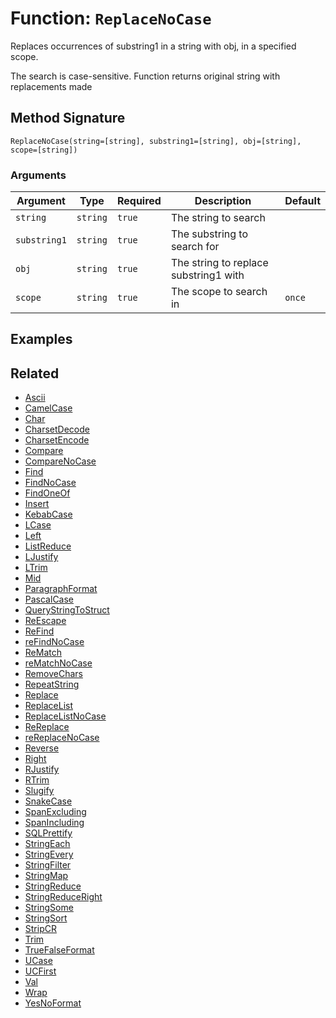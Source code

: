 [comment]: # (Note: This documentation is generated dynamically in the build process.  To modify the contents, change the javadoc on the _invoke method of the BIF class)

# Function: `ReplaceNoCase`

Replaces occurrences of substring1 in a string with obj, in a specified scope.

The search is case-sensitive. Function returns original string with
 replacements made

## Method Signature

```
ReplaceNoCase(string=[string], substring1=[string], obj=[string], scope=[string])
```

### Arguments


| Argument | Type | Required | Description | Default |
|----------|------|----------|-------------|---------|
| `string` | `string` | `true` | The string to search |  |
| `substring1` | `string` | `true` | The substring to search for |  |
| `obj` | `string` | `true` | The string to replace substring1 with |  |
| `scope` | `string` | `true` | The scope to search in | `once` |

## Examples



## Related

  * [Ascii](./Ascii.md)
  * [CamelCase](./CamelCase.md)
  * [Char](./Char.md)
  * [CharsetDecode](./CharsetDecode.md)
  * [CharsetEncode](./CharsetEncode.md)
  * [Compare](./Compare.md)
  * [CompareNoCase](./CompareNoCase.md)
  * [Find](./Find.md)
  * [FindNoCase](./FindNoCase.md)
  * [FindOneOf](./FindOneOf.md)
  * [Insert](./Insert.md)
  * [KebabCase](./KebabCase.md)
  * [LCase](./LCase.md)
  * [Left](./Left.md)
  * [ListReduce](./ListReduce.md)
  * [LJustify](./LJustify.md)
  * [LTrim](./LTrim.md)
  * [Mid](./Mid.md)
  * [ParagraphFormat](./ParagraphFormat.md)
  * [PascalCase](./PascalCase.md)
  * [QueryStringToStruct](./QueryStringToStruct.md)
  * [ReEscape](./ReEscape.md)
  * [ReFind](./ReFind.md)
  * [reFindNoCase](./reFindNoCase.md)
  * [ReMatch](./ReMatch.md)
  * [reMatchNoCase](./reMatchNoCase.md)
  * [RemoveChars](./RemoveChars.md)
  * [RepeatString](./RepeatString.md)
  * [Replace](./Replace.md)
  * [ReplaceList](./ReplaceList.md)
  * [ReplaceListNoCase](./ReplaceListNoCase.md)
  * [ReReplace](./ReReplace.md)
  * [reReplaceNoCase](./reReplaceNoCase.md)
  * [Reverse](./Reverse.md)
  * [Right](./Right.md)
  * [RJustify](./RJustify.md)
  * [RTrim](./RTrim.md)
  * [Slugify](./Slugify.md)
  * [SnakeCase](./SnakeCase.md)
  * [SpanExcluding](./SpanExcluding.md)
  * [SpanIncluding](./SpanIncluding.md)
  * [SQLPrettify](./SQLPrettify.md)
  * [StringEach](./StringEach.md)
  * [StringEvery](./StringEvery.md)
  * [StringFilter](./StringFilter.md)
  * [StringMap](./StringMap.md)
  * [StringReduce](./StringReduce.md)
  * [StringReduceRight](./StringReduceRight.md)
  * [StringSome](./StringSome.md)
  * [StringSort](./StringSort.md)
  * [StripCR](./StripCR.md)
  * [Trim](./Trim.md)
  * [TrueFalseFormat](./TrueFalseFormat.md)
  * [UCase](./UCase.md)
  * [UCFirst](./UCFirst.md)
  * [Val](./Val.md)
  * [Wrap](./Wrap.md)
  * [YesNoFormat](./YesNoFormat.md)
